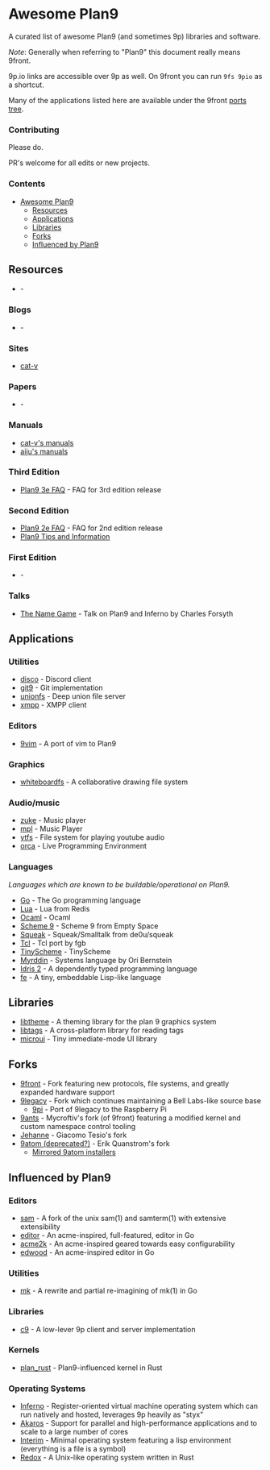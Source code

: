 # Awesome Plan9

A curated list of awesome Plan9 (and sometimes 9p) libraries and software.

_Note_: Generally when referring to "Plan9" this document really means 9front.

9p.io links are accessible over 9p as well. On 9front you can run `9fs 9pio` as a shortcut. 

Many of the applications listed here are available under the 9front [ports tree](https://code.9front.org/hg/ports). 

### Contributing

Please do.

PR's welcome for all edits or new projects. 

### Contents

- [Awesome Plan9](#awesome-plan9)
  - [Resources](#resources)
  - [Applications](#applications)
  - [Libraries](#libraries)
  - [Forks](#forks)
  - [Influenced by Plan9](#influenced-by-plan9)

## Resources

* []() -

### Blogs

* []() -

### Sites

* [cat-v](http://cat-v.org)

### Papers

* []() -

### Manuals

* [cat-v's manuals](http://man.cat-v.org/9front/)
* [aiju's manuals](http://man.aiju.de/)

### Third Edition

* [Plan9 3e FAQ](http://www.fywss.com/plan9/plan9v3faq.html) - FAQ for 3rd edition release

### Second Edition

* [Plan9 2e FAQ](http://www.fywss.com/plan9/plan9v2faq.html) - FAQ for 2nd edition release
* [Plan9 Tips and Information](http://www.fywss.com/plan9/info/)

### First Edition

* []() -

### Talks

* [The Name Game](https://youtu.be/3d1SHOCCDn0) - Talk on Plan9 and Inferno by Charles Forsyth

## Applications

### Utilities

* [disco](https://bitbucket.org/henesy/disco) - Discord client
* [git9](https://github.com/oridb/git9) - Git implementation
* [unionfs](https://github.com/okvik/unionfs) - Deep union file server
* [xmpp](https://github.com/ftrvxmtrx/xmpp) - XMPP client

### Editors

* [9vim](https://vmsplice.net/9vim.html) - A port of vim to Plan9

### Graphics

* [whiteboardfs](https://git.sr.ht/~amavect/whiteboardfs) - A collaborative drawing file system

### Audio/music

* [zuke](https://github.com/ftrvxmtrx/zuke) - Music player
* [mpl](https://github.com/majiru/mpl) - Music Player
* [ytfs](https://github.com/majiru/ytfs) - File system for playing youtube audio
* [orca](https://github.com/ftrvxmtrx/orca9) - Live Programming Environment

### Languages

*Languages which are known to be buildable/operational on Plan9.*

* [Go](https://golang.org/) - The Go programming language
* [Lua](http://download.redis.io/releases/redis-3.0.1.tar.gz) - Lua from Redis
* [Ocaml](http://caml.inria.fr/pub/distrib/ocaml-4.07/ocaml-4.07.1.tar.gz) - Ocaml
* [Scheme 9](http://t3x.org/s9fes/s9fes-20180823.tgz) - Scheme 9 from Empty Space
* [Squeak](https://bitbucket.org/henesy/squeak) - Squeak/Smalltalk from de0u/squeak
* [Tcl](https://9p.io/sources/contrib/fgb/root/sys/src/cmd/tcl/) - Tcl port by fgb
* [TinyScheme](https://download.sourceforge.net/tinyscheme/tinyscheme-1.41.tar.gz) - TinyScheme
* [Myrddin](https://bitbucket.org/oridb/mc) - Systems language by Ori Bernstein
* [Idris 2](https://github.com/ftrvxmtrx/idris2) - A dependently typed programming language
* [fe](https://github.com/ftrvxmtrx/fe) - A tiny, embeddable Lisp-like language

## Libraries

* [libtheme](https://bitbucket.org/mischief/libtheme) - A theming library for the plan 9 graphics system
* [libtags](https://github.com/ftrvxmtrx/libtags) - A cross-platform library for reading tags
* [microui](https://github.com/ftrvxmtrx/microui) - Tiny immediate-mode UI library

## Forks

* [9front](http://9front.org/) - Fork featuring new protocols, file systems, and greatly expanded hardware support
* [9legacy](http://9legacy.org/) - Fork which continues maintaining a Bell Labs-like source base
  * [9pi](https://9p.io/sources/contrib/miller/) - Port of 9legacy to the Raspberry Pi
* [9ants](http://9gridchan.org/) - Mycroftiv's fork (of 9front) featuring a modified kernel and custom namespace control tooling
* [Jehanne](http://jehanne.io/) - Giacomo Tesio's fork
* [9atom (deprecated?)](http://www.9atom.org/) - Erik Quanstrom's fork
  * [Mirrored 9atom installers](http://mirror.postnix.pw/9atom/INSTALLERS/)

## Influenced by Plan9

### Editors

* [sam](https://github.com/deadpixi/sam) - A fork of the unix sam(1) and samterm(1) with extensive extensibility
* [editor](https://github.com/jmigpin/editor) - An acme-inspired, full-featured, editor in Go
* [acme2k](https://github.com/karahobny/acme2k) - An acme-inspired geared towards easy configurability
* [edwood](https://github.com/rjkroege/edwood) - An acme-inspired editor in Go

### Utilities

* [mk](https://github.com/dcjones/mk) - A rewrite and partial re-imagining of mk(1) in Go

### Libraries

* [c9](https://github.com/ftrvxmtrx/c9) - A low-lever 9p client and server implementation

### Kernels

* [plan_rust](https://github.com/TheEnbyperor/plan_rust) - Plan9-influenced kernel in Rust

### Operating Systems

* [Inferno](http://www.vitanuova.com/inferno/) - Register-oriented virtual machine operating system which can run natively and hosted, leverages 9p heavily as "styx"
* [Akaros](http://www.akaros.org/akaros-web/news.php) - Support for parallel and high-performance applications and to scale to a large number of cores
* [Interim](http://interim.mntmn.com/) - Minimal operating system featuring a lisp environment (everything is a file is a symbol)
* [Redox](https://www.redox-os.org/) - A Unix-like operating system written in Rust
